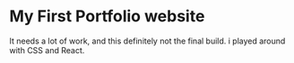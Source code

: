# My First Portfolio website
It needs a lot of work, and this definitely not the final build. i played around with CSS and React.
